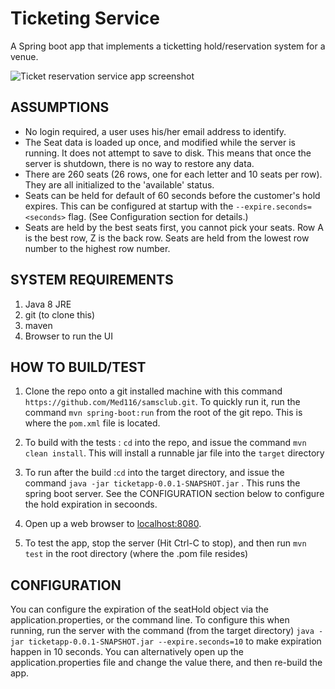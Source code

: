 
# Ticketing Service

A Spring boot app that implements a ticketting hold/reservation system for a venue.

![Ticket reservation service app screenshot](https://s3-us-west-2.amazonaws.com/samsclub.ticketapp/ticketApp.png "Ticket Reservation Service app")


## ASSUMPTIONS

- No login required, a user uses his/her email address to identify.
- The Seat data is loaded up once, and modified while the server is running. It does not attempt to save to disk. This means that once the server is shutdown, there is no way to restore any data.
- There are 260 seats (26 rows, one for each letter and 10 seats per row). They are all initialized to the 'available' status.
- Seats can be held for default of 60 seconds before the customer's hold expires. This can be configured at startup with the `--expire.seconds=<seconds>` flag. (See Configuration section for details.)
- Seats are held by the best seats first, you cannot pick your seats. Row A is the best row, Z is the back row. Seats are held from the lowest row number to the highest row number.

    
## SYSTEM REQUIREMENTS

1. Java 8 JRE
2. git (to clone this)
3. maven
4. Browser to run the UI 

    
## HOW TO BUILD/TEST

1. Clone the repo onto a git installed machine with this command `https://github.com/Med116/samsclub.git`. To quickly run it, run the command `mvn spring-boot:run` from the root of the git repo. This is where the `pom.xml` file is located.

2.  To build with the tests : `cd` into the repo, and issue the command `mvn clean install`. This will install a runnable jar file into the `target` directory

3. To run after the build :`cd` into the target directory, and issue the command `java -jar ticketapp-0.0.1-SNAPSHOT.jar` . This runs the spring boot server. See the CONFIGURATION section below to configure the hold expiration in secoonds. 

4. Open up a web browser to [localhost:8080](http://localhost:8080 "localhost:8080").

5. To test the app, stop the server (Hit Ctrl-C to stop), and then run `mvn test` in the root directory (where the .pom file resides)
 
 
## CONFIGURATION
 
 You can configure the expiration of the seatHold object via the application.properties, or the command line. To configure this when running, run the server with the command (from the target directory) `java -jar ticketapp-0.0.1-SNAPSHOT.jar --expire.seconds=10` to make expiration happen in 10 seconds. You can alternatively open up the application.properties file and change the value
 there, and then re-build the app.
 
 
